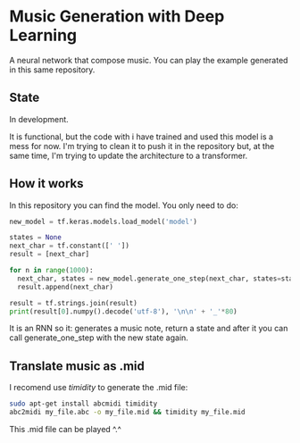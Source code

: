 # Music Generation with Deep Learning

A neural network that compose music. You can play the example generated in this same repository.

## State
In development. 

It is functional, but the code with i have trained and used this model is a mess for now. I'm trying to clean it to push it in the repository but, at the same time, I'm trying to update the architecture to a transformer.

## How it works
In this repository you can find the model. You only need to do:
```python
new_model = tf.keras.models.load_model('model')

states = None
next_char = tf.constant([' '])
result = [next_char]

for n in range(1000):
  next_char, states = new_model.generate_one_step(next_char, states=states)
  result.append(next_char)

result = tf.strings.join(result)
print(result[0].numpy().decode('utf-8'), '\n\n' + '_'*80)
```
It is an RNN so it: generates a music note, return a state and after it you can call generate_one_step with the new state again.

## Translate music as .mid
I recomend use _timidity_ to generate the .mid file:
```bash
sudo apt-get install abcmidi timidity
abc2midi my_file.abc -o my_file.mid && timidity my_file.mid
```
This .mid file can be played ^.^
